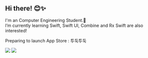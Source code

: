 ## Hi there! 😊✨

I'm an Computer Engineering Student.🐥<br>
I’m currently learning Swift, Swift UI, Combine and Rx Swift are also interested!

Preparing to launch App Store : 투둑투둑

<img src="https://img.shields.io/badge/iOS-000000?style=for-the-badge&logo=apple&logoColor=white"/> <img src="https://img.shields.io/badge/Swift-F05138?style=for-the-badge&logo=swift&logoColor=white"/>
